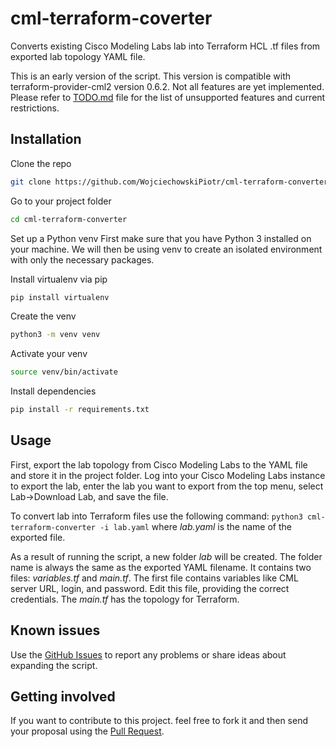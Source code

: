 # cml-terraform-coverter

Converts existing Cisco Modeling Labs lab into Terraform HCL .tf files from exported lab topology YAML file.

This is an early version of the script. This version is compatible with terraform-provider-cml2 version 0.6.2. Not all features are yet implemented. Please refer to [TODO.md](https://github.com/WojciechowskiPiotr/cml-terraform-converter/TODO.md) file for the list of unsupported features and current restrictions.

## Installation

Clone the repo
```bash
git clone https://github.com/WojciechowskiPiotr/cml-terraform-converter.git
```
Go to your project folder
```bash
cd cml-terraform-converter
```

Set up a Python venv
First make sure that you have Python 3 installed on your machine. We will then be using venv to create an isolated environment with only the necessary packages.

Install virtualenv via pip
```bash
pip install virtualenv
```

Create the venv
```bash
python3 -m venv venv
```

Activate your venv
```bash
source venv/bin/activate
```

Install dependencies
```bash
pip install -r requirements.txt
```

## Usage

First, export the lab topology from Cisco Modeling Labs to the YAML file and store it in the project folder. Log into your Cisco Modeling Labs instance to export the lab, enter the lab you want to export from the top menu, select Lab->Download Lab, and save the file.

To convert lab into Terraform files use the following command: `python3 cml-terraform-converter -i lab.yaml` where _lab.yaml_ is the name of the exported file. 

As a result of running the script, a new folder _lab_ will be created. The folder name is always the same as the exported YAML filename. It contains two files: _variables.tf_ and _main.tf_. The first file contains variables like CML server URL, login, and password. Edit this file, providing the correct credentials. The _main.tf_ has the topology for Terraform.

## Known issues

Use the [GitHub Issues](https://github.com/WojciechowskiPiotr/cml-terraform-converter/issues) to report any problems or share ideas about expanding the script.

## Getting involved

If you want to contribute to this project. feel free to fork it and then send your proposal using the [Pull Request](https://github.com/WojciechowskiPiotr/cml-terraform-converter/pulls).

